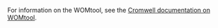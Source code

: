 For information on the WOMtool, see the [Cromwell documentation on WOMtool](https://cromwell.readthedocs.io/en/kv_docs/WOMtool).